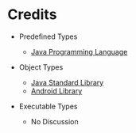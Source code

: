 # Credits

- Predefined Types
	- [Java Programming Language](https://docs.oracle.com/en/java/javase/11/)

- Object Types
	- [Java Standard Library](https://docs.oracle.com/en/java/javase/11/docs/api/index.html)
	- [Android Library](https://developer.android.google.cn/reference/)

- Executable Types
	- No Discussion
